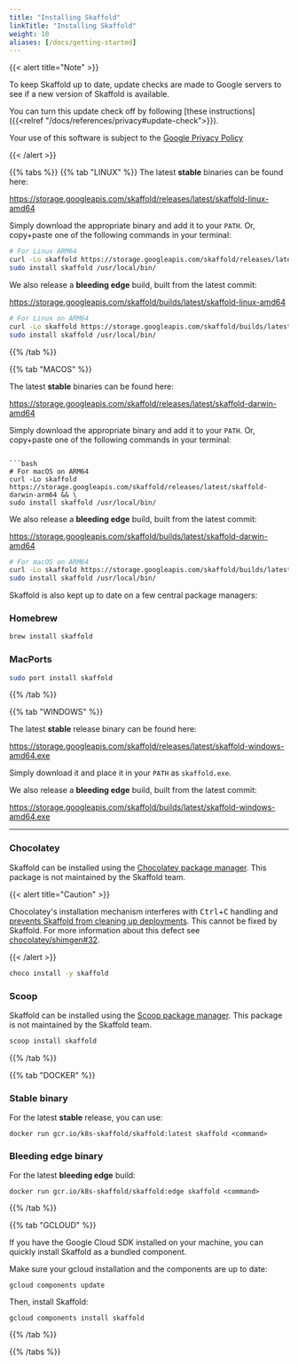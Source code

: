 ```yaml
---
title: "Installing Skaffold"
linkTitle: "Installing Skaffold"
weight: 10
aliases: [/docs/getting-started]
---
```


{{< alert title="Note" >}}

To keep Skaffold up to date, update checks are made to Google servers to see if a new version of
Skaffold is available.

You can turn this update check off by following [these instructions]({{<relref "/docs/references/privacy#update-check">}}).

Your use of this software is subject to the [Google Privacy Policy](https://policies.google.com/privacy)

{{< /alert >}}


{{% tabs %}}
{{% tab "LINUX" %}}
The latest **stable** binaries can be found here:

https://storage.googleapis.com/skaffold/releases/latest/skaffold-linux-amd64

Simply download the appropriate binary and add it to your `PATH`. Or, copy+paste one of the following commands in your terminal:

```bash
# For Linux ARM64
curl -Lo skaffold https://storage.googleapis.com/skaffold/releases/latest/skaffold-linux-arm64 && \
sudo install skaffold /usr/local/bin/
```

We also release a **bleeding edge** build, built from the latest commit:

https://storage.googleapis.com/skaffold/builds/latest/skaffold-linux-amd64

```bash
# For Linux on ARM64
curl -Lo skaffold https://storage.googleapis.com/skaffold/builds/latest/skaffold-linux-arm64 && \
sudo install skaffold /usr/local/bin/
```

{{% /tab %}}

{{% tab "MACOS" %}}

The latest **stable** binaries can be found here:

https://storage.googleapis.com/skaffold/releases/latest/skaffold-darwin-amd64

Simply download the appropriate binary and add it to your `PATH`. Or, copy+paste one of the following commands in your terminal:

```

```bash
# For macOS on ARM64
curl -Lo skaffold https://storage.googleapis.com/skaffold/releases/latest/skaffold-darwin-arm64 && \
sudo install skaffold /usr/local/bin/
```

We also release a **bleeding edge** build, built from the latest commit:

https://storage.googleapis.com/skaffold/builds/latest/skaffold-darwin-amd64

```bash
# For macOS on ARM64
curl -Lo skaffold https://storage.googleapis.com/skaffold/builds/latest/skaffold-darwin-arm64 && \
sudo install skaffold /usr/local/bin/
```

Skaffold is also kept up to date on a few central package managers:

### Homebrew

```bash
brew install skaffold
```

### MacPorts

```bash
sudo port install skaffold
```

{{% /tab %}}

{{% tab "WINDOWS" %}}

The latest **stable** release binary can be found here:

https://storage.googleapis.com/skaffold/releases/latest/skaffold-windows-amd64.exe

Simply download it and place it in your `PATH` as `skaffold.exe`.

We also release a **bleeding edge** build, built from the latest commit:

https://storage.googleapis.com/skaffold/builds/latest/skaffold-windows-amd64.exe

---

### Chocolatey

Skaffold can be installed using the [Chocolatey package manager](https://chocolatey.org/packages/skaffold).
This package is not maintained by the Skaffold team.

{{< alert title="Caution" >}}

Chocolatey's installation mechanism interferes with <kbd>Ctrl</kbd>+<kbd>C</kbd> handling
and [prevents Skaffold from cleaning up deployments](https://github.com/GoogleContainerTools/skaffold/issues/4815).
This cannot be fixed by Skaffold.
For more information about this defect see
[chocolatey/shimgen#32](https://github.com/chocolatey/shimgen/issues/32).

{{< /alert >}}

```bash
choco install -y skaffold
```

### Scoop

Skaffold can be installed using the [Scoop package manager](https://scoop.sh/).
This package is not maintained by the Skaffold team.

```powershell
scoop install skaffold
```

{{% /tab %}}

{{% tab "DOCKER" %}}

### Stable binary

For the latest **stable** release, you can use:

`docker run gcr.io/k8s-skaffold/skaffold:latest skaffold <command>`

### Bleeding edge binary

For the latest **bleeding edge** build:

`docker run gcr.io/k8s-skaffold/skaffold:edge skaffold <command>`

{{% /tab %}}

{{% tab "GCLOUD" %}}

If you have the Google Cloud SDK installed on your machine, you can quickly install Skaffold as a bundled component.

Make sure your gcloud installation and the components are up to date:

`gcloud components update`

Then, install Skaffold:

`gcloud components install skaffold`

{{% /tab %}}

{{% /tabs %}}
